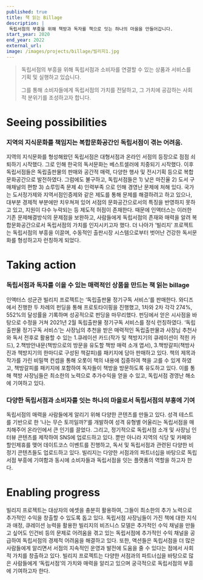 ```yaml
---
published: true
title: 책 읽는 Billage
description: |
 독립서점의 부흥을 위해 책방과 독자를 책으로 잇는 하나의 마을을 만들어갑니다.
start_year: 2020
end_year: 2022
external_url:
image: /images/projects/billage/빌리지1.jpg
---
```


>독립서점의 부흥을 위해 독립서점과 소비자를 연결할 수 있는 상품과 서비스를 기획 및 실행하고 있습니다.
>
>그를 통해 소비자들에게 독립서점의 가치를 전달하고, 그 가치에 공감하는 사회적 분위기를 조성하고자 합니다.


# Seeing possibilities

### 지역의 지식문화를 책임지는 복합문화공간인 독립서점이 겪는 어려움.

지역의 지식문화를 형성해왔던 독립서점은 대형서점과 온라인 서점의 등장으로 점점 쇠퇴하기 시작했다.
그로 인해 한국의 독서문화는 베스트셀러에 치중되기 시작했다.
이후 독립서점들은 독립출판물의 판매와 공간적 매력, 다양한 행사 및 전시기획 등으로 복합문화공간으로 발전하였다.
그럼에도 불구하고, 독립서점들은 1) 낮은 마진율 2) 도서 구매채널의 편향 3) 쇼루밍족 문제 4) 인력부족 으로 인해 경영난 문제에 처해 있다.
국가는 도서정가제와 지역서점인증제와 같은 제도를 통해 문제를 해결하려고 하고 있으나, 대부분 경제적 부분에만 치우쳐져 있어 서점의 문화공간으로서의 특징을 반영하지 못하고 있고, 지원이 다수 누락되는 등 제도적 허점이 존재한다.
때문에 인액터스는 이러한 기존 문제해결방식의 문제점을 보완하고, 사람들에게 독립서점의 존재와 매력을 알려 복합문화공간으로서 독립서점의 가치를 인지시키고자 했다.
더 나아가 ‘빌리지’ 프로젝트는 독립서점의 부흥을 이끌며, 수동적인 출판시장 시스템으로부터 벗어난 건강한 독서문화를 형성하고자 런칭하게 되었다.

# Taking action

### 독립서점과 독자를 이을 수 있는 매력적인 상품을 만드는 책 읽는 billage

인액터스 성균관 빌리지 프로젝트는 ‘독립출판물 정기구독 서비스’를 판매한다.
와디즈에서 진행한 두 차례의 펀딩을 통해 프로토타이핑을 진행했고, 1차와 2차 각각 274%, 552%의 달성률을 기록하며 성공적으로 펀딩을 마무리했다.
펀딩에서 얻은 시사점을 바탕으로 수정을 거쳐 2021년 2월 독립출판물 정기구독 서비스를 정식 런칭하였다.
‘독립출판물 정기구독 서비스’는 사장님의 추천을 받은 매력적인 독립출판물과 사장님 추천사와 독서 전후로 활용할 수 있는 1.큐레이션 카드(작가 및 책방지기의 큐레이션이 적힌 카드), 2.책방안내문(책방으로의 방문을 유도할 책방 매력 소개 엽서), 3.책방갈피(책방사진과 책방지기의 한마디로 구성된 책갈피)를 패키지에 담아 판매하고 있다.
책의 제목과 작가를 가린 비밀책 컨셉을 통해 오롯이 책의 내용에 집중하여 책을 고를 수 있게 하였고, 책방갈피를 패키지에 포함하여 독자들이 책방을 방문하도록 유도하고 있다.
이를 통해 책방 사장님들은 최소한의 노력으로 추가수익을 얻을 수 있고, 독립서점 경영난 해소에 기여하고 있다.


### 다양한 독립서점과 소비자를 잇는 하나의 마을로서 독립서점의 부흥에 기여

독립서점의 매력을 사람들에게 알리기 위해 다양한 콘텐츠를 만들고 있다.
성격 테스트를 기반으로 한 ‘나는 무슨 토끼일까?’를 개발하여 성격 유형별 어울리는 독립서점을 매치해주어 온라인에서 큰 인기를 끌었다.
그리고, 정기적으로 독립서점 소개 및 사장님 인터뷰 콘텐츠를 제작하여 SNS에 업로드하고 있다.
뿐만 아니라 지역의 식당 및 카페와 할인제휴를 맺어 데이트코스 이벤트를 진행하고, 독서 및 독립서점과 관련된 다양한 비정기 콘텐츠들도 업로드하고 있다.
빌리지는 다양한 서점과의 파트너십을 바탕으로 독립서점 부흥에 기여함과 동시에 소비자들과 독립서점을 잇는 플랫폼의 역할을 하고자 한다.

# Enabling progress

빌리지 프로젝트는 대상자의 에셋을 충분히 활용하여, 그들이 최소한의 추가 노력으로 추가적인 수익을 창출할 수 있도록 돕고 있다. 독립서점 사장님들이 가진 책에 대한 지식과 애정, 큐레이션 능력을 활용한 빌리지의 비즈니스 모델은 추가적인 수익 채널을 만들고 싶어도 인건비 등의 문제로 어려움을 겪고 있는 독립서점에 추가적인 수익 채널을 공급하여 독립서점의 경제적 어려움을 해결하고 있다. 또한, 액션들은 독립서점을 더 많은 사람들에게 알리면서 서점의 지속적인 운영과 발전에 도움을 줄 수 있다는 점에서 사회적 가치를 창출하고 있다. 빌리지 프로젝트는 다양한 서점과의 파트너십을 바탕으로 많은 사람들에게 ‘독립서점’의 가치와 매력을 알리고 있으며 궁극적으로 독립서점의 부흥에 기여하고자 한다. 
